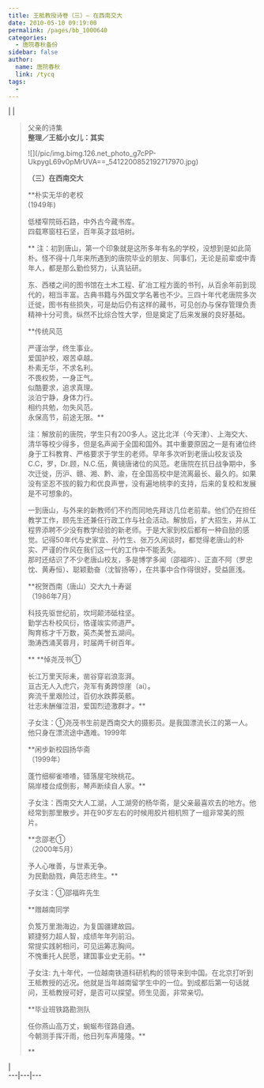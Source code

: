 ```yaml
---
title: 王柢教授诗卷（三）— 在西南交大
date: 2010-05-10 09:19:00
permalink: /pages/bb_1000640
categories: 
  - 唐院春秋备份
sidebar: false
author: 
  name: 唐院春秋
  link: /tycq
tags: 
  - 
---
```


|  |

>  
>  
>  父亲的诗集  
>  **整理／王柢小女儿：其实**  
>  
>  ![](/pic/img.bimg.126.net_photo_g7cPP-
> UkpygL69v0pMrUVA==_5412200852192717970.jpg)  
>  
> **（三）在西南交大**  
>  
>  **朴实无华的老校  
>  (1949年)  
>  
> 低楼窄院砾石路，中外古今藏书库。  
> 四载寒窗柱石坚，百年英才兹培树。  
>  
> **
> 注：初到唐山，第一个印象就是这所多年有名的学校，没想到是如此简朴。怪不得十几年来所遇到的唐院毕业的朋友、同事们，无论是前辈或中青年人，都是那么勤俭努力，认真钻研。  
>
> 东、西楼之间的图书馆在土木工程、矿冶工程方面的书刊，从百余年前到现代的，相当丰富。古典书籍与外国文学名著也不少。三四十年代老唐院多次迁徙，图书有些损失，可是劫后仍有这样的藏书，可见创办与保存管理负责精神十分可贵。纵然不比综合性大学，但是奠定了后来发展的良好基础。  
>  
>  
> **传统风范  
>  
>  严谨治学，终生事业。  
> 爱国护校，艰苦卓越。  
> 朴素无华，不求名利。  
> 不畏权势，一身正气。  
> 似酷要求，追求真理。  
> 淡泊宁静，身体力行。  
> 相约共勉，勿失风范。  
> 永保高节，前途无限。**  
>  
>
> 注：解放前的唐院，学生只有200多人。这比北洋（今天津）、上海交大、清华等校少得多，但是名声闻于全国和国外。其中重要原因之一是有诸位终身于工科教育、严格要求于学生的老师。早年多次听到老唐山校友谈及C.C，罗，Dr.顾，N.C.伍，黄镜唐诸位的风范。老唐院在抗日战争期中，多次迁徙，历沪、赣、湘、黔、渝，在全国高校中是流离最长、最久的。如果没有坚忍不拔的毅力和优良声誉，没有遍地桃李的支持，后来的复校和发展是不可想象的。  
>
> 一到唐山，与外来的新教师们不约而同地先拜访几位老前辈。他们仍在担任教学工作，顾先生还兼任行政工作与社会活动。解放后，扩大招生，并从工程界添聘不少没有教学经验的新老师。于是大家到校后都有一种自励的感觉。记得50年代与史家宜、孙竹生、张万久闲谈时，都觉得老唐山的朴实、严谨的作风在我们这一代的工作中不能丢失。  
>  那时还结识了不少老唐山校友，多是博学多闻（邵福旿）、正直不阿（罗忠忱、黄寿恒）、聪颖勤奋（沈智扬等），在共事中合作得很好，受益匪浅。  
>  
>  **祝贺西南（唐山）交大九十寿诞  
>  （1986年7月）  
>  
> 科技先驱世纪前，坎坷颠沛砥柱坚。  
> 勤学古朴校风衍，恪谨竢实师道严。  
> 陶育栋才千万数，英杰美誉五湖间。  
> 渤涛西涌芙蓉月，时届两千树百年。  
>  
>  
> ** **悼尧茂书①  
>  
>  长江万里天际耒，凿谷穿岩浪澎湃。  
> 亘古无人入虎穴，尧军有勇跨惊崖（ai）。  
> 奔流千里艰险过，百仞水跌葬英骸。  
> 壮志未酬催泣泪，爱国烈迹激群才。**  
>  
>  子女注：①尧茂书生前是西南交大的摄影员。是我国漂流长江的第一人。 他只身在漂流途中遇难。1999年  
>  
>  
> **闲步新校园扬华斋  
>  （1999年）  
>  
> 蓬竹细柳雀喳喳，错落屋宅映桃花。  
> 隔岸楼台成倒影，琴声断续自人家。**  
>  
>  子女注：西南交大人工湖，人工湖旁的杨华斋，是父亲最喜欢去的地方。他经常到那里散步。并在90岁左右的时候用胶片相机照了一组非常美的照片。  
>  
>  
> **念邵老①  
>  （2000年5月）  
>  
> 予人心唯善，与世素无争。  
> 为民勤励戮，典范志终生。**  
>  
>  子女注：①邵福旿先生  
>  
>  **赠越南同学  
>  
>  负笈万里渤海边，为复国疆建故园。  
> 颖捷努力超人智，成绩年年列前沿。  
> 常提实践躬相问，可见运筹志胸间。  
> 不愧重托人民愿，建国事业史无前。**  
>  
>  子女注:
> 九十年代，一位越南铁道科研机构的领导来到中国。在北京打听到王柢教授的近况。他就是当年越南留学生中的一位。到成都后第一句话就问，王柢教授可好，是否可以探望。师生见面，非常亲切。  
>  
>  
> **毕业班铁路勘测队  
>  
>  任你燕山高万丈，蜿蜒布径路自通。  
> 今朝测手挥汗雨，他日列车声隆隆。**  
>  
> **  
>  
>

|  
---|---|---